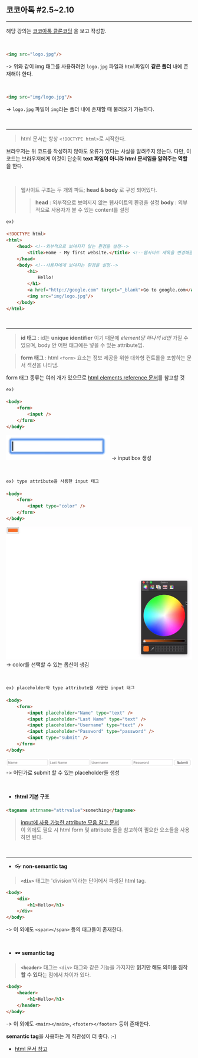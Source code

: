 ## 코코아톡 #2.5~2.10
------
해당 강의는 [코코아톡 클론코딩](https://nomadcoders.co/kokoa-clone/lobby) 을 보고 작성함.

<br>

```html
<img src="logo.jpg"/>
```
-> 위와 같이 img 태그를 사용하려면 `logo.jpg` 파일과 `html`파일이 **같은 폴더** 내에 존재해야 한다.

<br>

```html
<img src="img/logo.jpg"/>
```
-> `logo.jpg` 파일이 `img`라는 폴더 내에 존재할 때 불러오기 가능하다.

<br>

---

>html 문서는 항상 `<!DOCTYPE html>`로 시작한다.

브라우저는 위 코드를 작성하지 않아도 오류가 있다는 사실을 알려주지 않는다. 다만, 이 코드는 브라우저에게 이것이 단순히 **text 파일이 아니라 html 문서임을 알려주는 역할** 을 한다.

<br>

>웹사이트 구조는 두 개의 파트; **head & body** 로 구성 되어있다.
>>**head** : 외부적으로 보여지지 않는 웹사이트의 환경을 설정
**body** : 외부적으로 사용자가 볼 수 있는 content를 설정

```html
ex)

<!DOCTYPE html>
<html>
    <head> <!--외부적으로 보여지지 않는 환경을 설정-->
        <title>Home - My first website.</title> <!--웹사이트 제목을 변경해줌-->
    </head>
    <body> <!--사용자에게 보여지는 환경을 설정-->
        <h1>
            Hello!
        </h1>
        <a href="http://google.com" target="_blank">Go to google.com</a>
        <img src="img/logo.jpg"/>
    </body> 
</html>
```
<br>

---

> **id 태그** : id는 **unique identifier** 이기 때문에 *element당 하나의 id만* 가질 수 있으며, body 안 어떤 태그에든 넣을 수 있는 attribute임.

>**form 태그** : html `<form>` 요소는 정보 제공을 위한 대화형 컨트롤을 포함하는 문서 섹션을 나타냄.

form 태그 종류는 여러 개가 있으므로 [html elements reference 문서](https://developer.mozilla.org/ko/docs/Web/HTML/Element/form)를 참고할 것
```html
ex)

<body>
    <form>
        <input />
    </form>
</body>
```
![input](img/input.png)
-> input box 생성

<br>

```html
ex) type attribute을 사용한 input 태그

<body>
    <form>
        <input type="color" />
    </form>
</body>
```
![color](img/input_color.png)
-> color를 선택할 수 있는 옵션이 생김

<br>

```html
ex) placeholder와 type attribute을 사용한 input 태그

<body>
    <form>
        <input placeholder="Name" type="text" />
        <input placeholder="Last Name" type="text" />
        <input placeholder="Username" type="text" />
        <input placeholder="Password" type="password" />
        <input type="submit" />
    </form>
</body>
```
![submit](img/submit.png)
-> 어딘가로 submit 할 수 있는 placeholder들 생성

<br>

* ❗️**html 기본 구조**
```html
<tagname attrname="attrvalue">something</tagname>
```
> [input에 사용 가능한 attribute 모음 참고 문서](https://developer.mozilla.org/ko/docs/Web/HTML/Element/Input)  
이 외에도 필요 시 html form 및 attribute 들을 참고하여 필요한 요소들을 사용하면 된다.

<br>

---
* 👓 **non-semantic tag**
>**`<div>`** 태그는 'division'이라는 단어에서 파생된 html tag.

```html
<body>
    <div>
        <h1>Hello</h1>
    </div>
</body>
```
-> 이 외에도 `<span></span>` 등의 태그들이 존재한다.

<br>

* 🕶 **semantic tag**
>**`<header>`** 태그는 `<div>` 태그와 같은 기능을 가지지만 **읽기만 해도 의미를 짐작할 수 있다**는 점에서 차이가 있다.

```html
<body>
    <header>
        <h1>Hello</h1>
    </header>
</body>
```
-> 이 외에도 `<main></main>`, `<footer></footer>` 등이 존재한다.

**semantic tag**을 사용하는 게 직관성이 더 좋다. :-)

* [html 문서 참고](https://developer.mozilla.org/ko/docs/Web/HTML/Element)